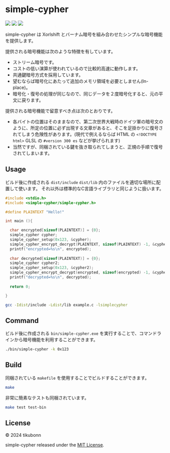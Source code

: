 
# simple-cypher 

![](https://img.shields.io/badge/-C++-blue?logo=cplusplus)
![](https://img.shields.io/badge/license-MIT-blue)
![](https://img.shields.io/badge/version-1.0.0-orange)

simple-cypher は Xorlshift とバーナム暗号を組み合わせたシンプルな暗号機能を提供します。

提供される暗号機能は次のような特徴を有しています。

* ストリーム暗号です。
* コストの低い演算が使われているので比較的高速に動作します。
* 共通鍵暗号方式を採用しています。
* 望むならば暗号化にあたって追加のメモリ領域を必要としません(In-place)。
* 暗号化・復号の処理が同じなので、同じデータを２度暗号化すると、元の平文に戻ります。

提供される暗号機能で留意すべき点は次のとおりです。

* 各バイトの位置はそのままなので、第二次世界大戦時のドイツ軍の暗号文のように、所定の位置に必ず出現する文章があると、そこを足掛かりに復号されてしまう危険性があります。(現代で例えるならば HTML の `<!DOCTYPE html>` GLSL の `#version 300 es` などが挙げられます)
* 当然ですが、同梱されている鍵を抜き取られてしまうと、正規の手順で復号されてしまいます。

## Usage

ビルド後に作成される `dist/include` `dist/lib` 内のファイルを適切な場所に配置して使います。
それ以外は標準的なC言語ライブラリと同じように扱います。

```c
#include <stdio.h>
#include <simple-cypher/simple-cypher.h>

#define PLAINTEXT "Hello!"

int main (){

  char encrypted[sizeof(PLAINTEXT)] = {0};
  simple_cypher cypher;
  simple_cypher_setup(0x123, &cypher);
  simple_cypher_encrypt_decrypt(PLAINTEXT, sizeof(PLAINTEXT) -1, &cypher, encrypted);
  printf("encrypted=%s\n", encrypted);
  
  char decrypted[sizeof(PLAINTEXT)] = {0};
  simple_cypher cypher2;
  simple_cypher_setup(0x123, &cypher2);
  simple_cypher_encrypt_decrypt(encrypted, sizeof(encrypted) -1, &cypher2, decrypted);
  printf("decrypted=%s\n", decrypted); 
  
  return 0;

}
```

```bash
gcc -Idist/include -Ldist/lib example.c -lsimplecypher
```

## Command 

ビルド後に作成される `bin/simple-cypher.exe` を実行することで、コマンドラインから暗号機能を利用することができます。

```bash
./bin/simple-cypher -k 0x123
```

## Build 

同梱されている `makefile` を使用することでビルドすることができます。

```bash
make
```

非常に簡素なテストも同梱されています。

```bash
make test test-bin
```

## License 

&copy; 2024 tikubonn

simple-cypher released under the [MIT License](./LICENSE).
